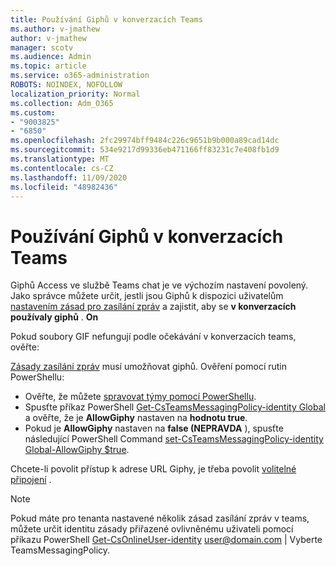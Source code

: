```yaml
---
title: Používání Giphů v konverzacích Teams
ms.author: v-jmathew
author: v-jmathew
manager: scotv
ms.audience: Admin
ms.topic: article
ms.service: o365-administration
ROBOTS: NOINDEX, NOFOLLOW
localization_priority: Normal
ms.collection: Adm_O365
ms.custom:
- "9003825"
- "6850"
ms.openlocfilehash: 2fc29974bff9484c226c9651b9b000a89cad14dc
ms.sourcegitcommit: 534e9217d99336eb471166ff83231c7e408fb1d9
ms.translationtype: MT
ms.contentlocale: cs-CZ
ms.lasthandoff: 11/09/2020
ms.locfileid: "48982436"
---
```

# <a name="using-giphys-in-teams-conversations"></a>Používání Giphů v konverzacích Teams

Giphů Access ve službě Teams chat je ve výchozím nastavení povolený. Jako správce můžete určit, jestli jsou Giphů k dispozici uživatelům [nastavením zásad pro zasílání zpráv](https://docs.microsoft.com/microsoftteams/messaging-policies-in-teams#messaging-policy-settings) a zajistit, aby se **v konverzacích používaly giphů** . **On**

Pokud soubory GIF nefungují podle očekávání v konverzacích teams, ověřte:

[Zásady zasílání zpráv](https://docs.microsoft.com/microsoftteams/messaging-policies-in-teams) musí umožňovat giphů. Ověření pomocí rutin PowerShellu:

- Ověřte, že můžete [spravovat týmy pomocí PowerShellu](https://docs.microsoft.com/microsoftteams/teams-powershell-overview?view=o365-worldwide#manage-teams-with-powershell).
- Spusťte příkaz PowerShell [Get-CsTeamsMessagingPolicy-identity Global](https://docs.microsoft.com/powershell/module/skype/get-csteamsmessagingpolicy?view=skype-ps) a ověřte, že je **AllowGiphy** nastaven na **hodnotu true**.
- Pokud je **AllowGiphy** nastaven na **false (NEPRAVDA** ), spusťte následující PowerShell Command [set-CsTeamsMessagingPolicy-identity Global-AllowGiphy $true](https://docs.microsoft.com/powershell/module/skype/set-csteamsmessagingpolicy?view=skype-ps).

Chcete-li povolit přístup k adrese URL Giphy, je třeba povolit [volitelné připojení](https://docs.microsoft.com/deployoffice/privacy/optional-connected-experiences) .

> [!NOTE]
> Pokud máte pro tenanta nastavené několik zásad zasílání zpráv v teams, můžete určit identitu zásady přiřazené ovlivněnému uživateli pomocí příkazu PowerShell [Get-CsOnlineUser-identity](https://docs.microsoft.com/powershell/module/skype/get-csonlineuser?view=skype-ps) <user@domain.com> | Vyberte TeamsMessagingPolicy.
